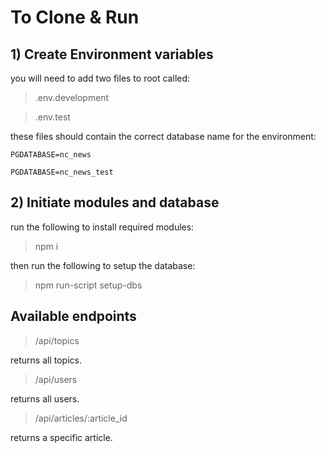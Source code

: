 # To Clone & Run

## 1) Create Environment variables

you will need to add two files to root called:

> .env.development

> .env.test

these files should contain the correct database name for the environment:

```
PGDATABASE=nc_news

PGDATABASE=nc_news_test
```

## 2) Initiate modules and database

run the following to install required modules:

> npm i

then run the following to setup the database:

> npm run-script setup-dbs

## Available endpoints

>/api/topics

returns all topics.

>/api/users

returns all users.

>/api/articles/:article_id

returns a specific article.
